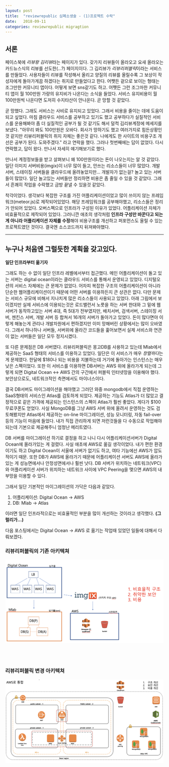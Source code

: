 ```yaml
---
layout: post
title:  "reviewrepublic 심폐소생술 - (1)프로젝트 수락"
date:   2018-09-11
categories: reviewrepublic migragtion
---
```


## 서론 

페이스북에 *리뷰왕 김리뷰*라는 페이지가 있다. 갖가지 리뷰들이 올라오고 요새 올라오는 카드뉴스식의 리뷰를 선도한(...?) 페이지이다. 그 김리뷰가 *리뷰리퍼블릭*이라는 서비스를 만들었다. 사용자들이 리뷰를 작성해서 올리고 양질의 리뷰를 올릴수록 그 보상이 작성자에게 돌아가게끔 하겠다는 취지로 만들었다고 한다. 어쨋든 겉으로 보이는 형태는 조그만한 커뮤니티 앱이다. 어떻게 보면 sns같기도 하고. 어쨋든 그런 조그마한 커뮤니티 앱이 월 100만원 가량의 유지비가 나온다는 소식을 들었다. 서비스 유지비용이 월 100만원씩 나온다면 도저히 수지타산이 안나온다. 곧 망할 것 같았다. 

곧 망했다. 그래도 서비스는 사비로 유지되고 있었다. 그래서 비용을 줄이는 데에 도움이 되고 싶었다. 마침 클라우드 서비스를 공부하고 있기도 했고 공부하다가 실질적인 서비스를 운용해봐야 좀 더 실질적인 공부가 될 것 같기도 해서 덜컥 김리뷰계정에 메세지를 보냈다. "아무리 봐도 100만원은 오바다. 회사가 망하기도 했고 여러가지로 힘든상황인것 같지만 리뷰리퍼블릭의 취지 자체는 좋은것 같다. 나에게도 한 사이트의 비용구조 개선은 공부가 된다. 도와주겠다." 라고 연락을 했다. 그러나 첫번째에는 답이 없었다. 다시 연락했고, 답이 왔다. 만나서 자세히 얘기해보기로 했다. 

만나서 계정정보들을 받고 살펴보니 왜 100만원이라는 돈이 나오는지는 알 것 같았다. 일단 이미지 서버비용(imgix)이 너무 많이 들고, 안쓰는 리소스들이 너무 많았다. 개발서버, 스테이징 서버들을 클라우드에 올려놓았지만... 개발자가 없는걸? 놀고 있는 서버들이 많았다. 일단 놀고있는 서버들만 정리하면 비용은 좀 줄일 수 있을 것 같았다. 그래서 흔쾌히 작업을 수락했고 금방 끝낼 수 있을것 같았다. 

착각이었다. 생각보다 복잡한 구조를 가진 어플리케이션이었고 많이 쓰이지 않는 프레임워크(meteor.js)로 제작되어있었다. 해당 프레임워크를 공부해야했고, 리소스들은 정리가 안되어 있었다. 오버스펙으로 인프라가 구성된 이유가 있었다. 어플리케이션 자체가 비효율적으로 제작되어 있었다. 그러니깐 애초의 생각처럼 **인프라 구성만 바꾼다고 되는게 아니라 어플리케이션 자체를 수정**해야 비용구조를 개선하고 퍼포먼스도 올릴 수 있는 프로젝트였던 것이다. 결국엔 소스코드까지 뒤져봐야했다. 

--- 

## 누구나 처음엔 그럴듯한 계획을 갖고있다. 

**일단 인프라부터 옮기자**

그래도 하는 수 없이 일단 인프라 레벨에서부터 접근했다. 메인 어플리케이션이 돌고 있는 서버는 digital ocean이라는 클라우드 서비스를 통해서 운영되고 있었다. 디지털오션의 서비스 자체에는 큰 문제가 없었다. 어차피 복잡한 구조의 어플리케이션이 아니라 단순한 웹어플리케이션이기 때문에 어떤 서버를 이용하든지 큰 상관은 없다. 다만 문제는 서비스 규모에 비해서 지나치게 많은 리소스들이 사용되고 있었다. 아래 그림에서 보이겠지만 실제 서비스에 이용되는것은 로드밸런서 노릇을 하는 서버 한대와 그 밑에 웹서버가 동작하고있는 서버 4대, 즉 5대가 전부였지만, 배치서버, 검색서버, 스테이징 서버, 젠킨스 서버, 개발 서버 등 합쳐서 16개의 서버가 돌아가고 있었다. 돈이 많다면야 이렇게 해놓는게 관리나 개발차원에서 편하겠지만 이미 망해버린 상황에서는 많이 오바였다. 그래서 하나하나 서버들, 서버위에 올라간 코드들을 훑어보면서 실제 서비스와 연관이 없는 서버들은 일단 모두 정지시켰다.

또 다른 문제점은 DB 서버였다. 리뷰리퍼블릭은 몽고DB를 사용하고 있는데 Mlab에서 제공하는 SaaS 형태의 서비스를 이용하고 있었다. 일단은 이 서비스가 매우 *창렬하다*는게 문제였다. 한달에 $180나 되는 비용을 지불하는데 거기에 돌아가는 인스턴스는 매우 낮은 스펙이었다. 또한 이 서비스를 이용하면 DB서버는 AWS 위에 올라가게 되는데 그렇게 되면 Digital Ocean <-> AWS 간의 구간에서 퍼블릭 인터넷망을 이용해야 했다. 보안상으로도, 네트워크적인 측면에서도 마이너스이다. 

결국 DB서버도 마이그레이션을 해야했고 그러던 와중 mongodb에서 직접 운영하는 SaaS형태의 서비스인 Atlas를 검토하게 되었다. 제공하는 기능도 Atlas가 더 많았고 결정적으로 같은 가격에 제공되는 인스턴스의 스펙이 Atlas가 훨씬 좋았다. 게다가 $100 무료쿠폰도 얻었다. 사실 MongoDB를 그냥 AWS 서버 위에 올려서 운영하는 것도 검토해봤지만 Atlas에서 제공하는 on-line 마이그레이션, 성능 모니터링, 자동 fail-over 등의 기능이 마음에 들었다. 내가 직접 관리하게 되면 저런것들을 다 수동으로 작업해야되는데 기본으로 제공해주니 엄청난 메리트였다. 

DB 서버를 마이그레이션 하기로 결정을 하고 나니 다시 어플리케이션서버가 Digital Ocean에 올라가있는 게 걸렸다. 사실 애초에 AWS로 옮길 생각이었다. 내가 편한 환경이기도 하고 Digital Ocean이 서울에 서버가 없기도 하고, 여타 기능에선 AWS가 압도적이기 때문. 또한 DB가 AWS에 올라가기 때문에 어플리케이션 서버도 AWS에 올라가있는 게 성능면에서나 안정성면에서나 훨씬 낫다. DB 서버가 위치하는 네트워크(VPC)와 어플리케이션 서버가 위치하는 네트워크 사이에 VPC Peering을 맺으면 AWS의 내부망을 이용할 수 있다.

그래서 일단 기본적인 마이그레이션의 가닥은 다음과 같았다.  

1. 어플리케이션: Digital Ocean -> AWS
2. DB: Mlab -> Atlas

이러면 일단 인프라적으로는 비효율적인 부분을 많이 개선하는 것이라고 생각했다. **(그럴리가...)**

다음 포스팅에서는 Digital Ocean -> AWS 로 옮기는 작업때 있었던 일들에 대해서 다뤄보겠다. 

### **리뷰리퍼블릭의 기존 아키텍쳐**
![그림1](/images/reviewrepublic-legacy.png)

<br><br>

### **리뷰리퍼블릭 변경 아키텍쳐**
![그림2](/images/reviewrepublic-tobe.png)
